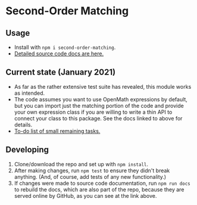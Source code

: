 
# Second-Order Matching

## Usage

- Install with `npm i second-order-matching`.
- [Detailed source code docs are here.](https://lurchmath.github.io/second-order-matching/docs/)

## Current state (January 2021)

- As far as the rather extensive test suite has revealed, this module works as intended.
- The code assumes you want to use OpenMath expressions by default, but you can import
  just the matching portion of the code and provide your own expression class if you are
  willing to write a thin API to connect your class to this package.  See the docs linked
  to above for details.
- [To-do list of small remaining tasks.](to-dos.md)

## Developing

1. Clone/download the repo and set up with `npm install`.
2. After making changes, run `npm test` to ensure they didn't break anything.
   (And, of course, add tests of any new functionality.)
3. If changes were made to source code documentation, run `npm run docs` to rebuild the
   docs, which are also part of the repo, because they are served online by GitHub,
   as you can see at the link above.
